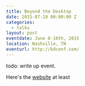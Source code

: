```yaml
---
title: Beyond the Desktop
date: 2015-07-10 00:00:00 Z
categories:
  - talks
layout: post
eventdate: June 8-10th, 2015
location: Nashville, TN
eventurl: http://bdconf.com/
---
```


todo: write up event.

Here's the [website](http://bdconf.com/speakers/garth-braithwaite/) at least
